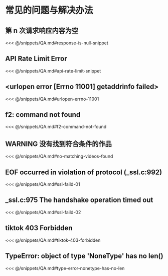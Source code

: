 # 常见的问题与解决办法

## 第 n 次请求响应内容为空

<<< @/snippets/QA.md#response-is-null-snippet

## API Rate Limit Error

<<< @/snippets/QA.md#api-rate-limit-snippet

## <urlopen error [Errno 11001] getaddrinfo failed>

<<< @/snippets/QA.md#urlopen-errno-11001

## f2: command not found

<<< @/snippets/QA.md#f2-command-not-found

## WARNING  没有找到符合条件的作品

<<< @/snippets/QA.md#no-matching-videos-found

## EOF occurred in violation of protocol (_ssl.c:992)

<<< @/snippets/QA.md#ssl-faild-01

## _ssl.c:975 The handshake operation timed out

<<< @/snippets/QA.md#ssl-faild-02


## tiktok 403 Forbidden

<<< @/snippets/QA.md#tiktok-403-forbidden


## TypeError: object of type 'NoneType' has no len()

<<< @/snippets/QA.md#type-error-nonetype-has-no-len
